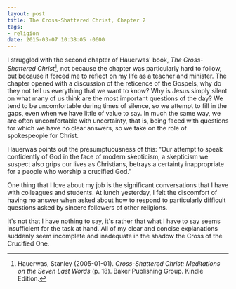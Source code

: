 ```yaml
---
layout: post
title: The Cross-Shattered Christ, Chapter 2
tags:
- religion
date: 2015-03-07 10:38:05 -0600
---
```


I struggled with the second chapter of Hauerwas' book, *The Cross-Shattered Christ*[^1], not because the chapter was particularly hard to follow, but because it forced me to reflect on my life as a teacher and minister. The chapter opened with a discussion of the reticence of the Gospels, why do they not tell us everything that we want to know? Why is Jesus simply silent on what many of us think are the most important questions of the day? We tend to be uncomfortable during times of silence, so we attempt to fill in the gaps, even when we have little of value to say. In much the same way, we are often uncomfortable with uncertainty, that is, being faced with questions for which we have no clear answers, so we take on the role of spokespeople for Christ. 

Hauerwas points out the presumptuousness of this: "Our attempt to speak confidently of God in the face of modern skepticism, a skepticism we suspect also grips our lives as Christians, betrays a certainty inappropriate for a people who worship a crucified God."

One thing that I love about my job is the significant conversations that I have with colleagues and students. At lunch yesterday, I felt the discomfort of having no answer when asked about how to respond to particularly difficult questions asked by sincere followers of other religions.

It's not that I have nothing to say, it's rather that what I have to say seems insufficient for the task at hand. All of my clear and concise explanations suddenly seem incomplete and inadequate in the shadow the Cross of the Crucified One.

[^1]: Hauerwas, Stanley (2005-01-01). *Cross-Shattered Christ: Meditations on the Seven Last Words* (p. 18). Baker Publishing Group. Kindle Edition.

